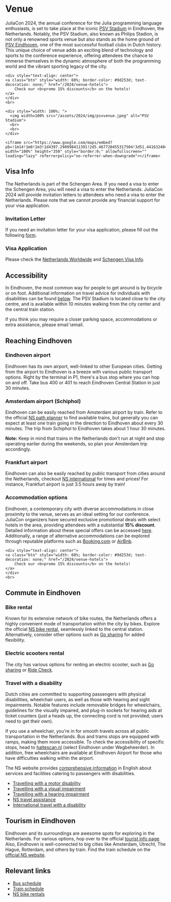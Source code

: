 # Venue

JuliaCon 2024, the annual conference for the Julia programming language enthusiasts, is set to take place at the iconic [PSV Stadium](https://www.philipsstadion.nl/en/) in Eindhoven, the Netherlands. Notably, the PSV Stadium, also known as Philips Stadion, is not only a renowned sports venue but also stands as the home ground of [PSV Eindhoven](https://www.psv.nl/english-psv/english-psv.htm), one of the most successful football clubs in Dutch history. This unique choice of venue adds an exciting blend of technology and sports to the conference experience, offering attendees the chance to immerse themselves in the dynamic atmosphere of both the programming world and the vibrant sporting legacy of the city.

~~~
<div style="text-align: center">
<a class="btn" style="width: 60%; border-color: #9d253d; text-decoration: none;" href="/2024/venue-hotels">
    Check our <b>promo 15% discounts</b> on the hotels!
</a>
</div>
<br>
~~~


~~~
<div style="width: 100%; ">
  <img width=100% src="/assets/2024/img/psvvenue.jpeg" alt="PSV Stadium">
  <br>
  <br>
</div>
~~~

~~~
<iframe src="https://www.google.com/maps/embed?pb=!1m14!1m8!1m3!1d4397.298998411391!2d5.467720455317504!3d51.441632404662606!3m2!1i1024!2i768!4f13.1!3m3!1m2!1s0x47c6d911c386b16f%3A0x943ec8f52a067b30!2sPhilips%20Stadium!5e0!3m2!1sen!2snl!4v1702571784118!5m2!1sen!2snl" width="100%" height="350" style="border:0;" allowfullscreen="" loading="lazy" referrerpolicy="no-referrer-when-downgrade"></iframe>
~~~

## Visa Info

The Netherlands is part of the Schengen Area. If you need a visa to enter the Schengen Area, you will need a visa to enter the Netherlands. JuliaCon 2024 will provide invitation letters to attendees who need a visa to enter the Netherlands. Please note that we cannot provide any financial support for your visa application.

### Invitation Letter

If you need an invitation letter for your visa application, please fill out the following [form](https://forms.gle/vYnpbwKy7CnEiNYd8).

### Visa Application

Please check the [Netherlands Worldwide](https://www.netherlandsworldwide.nl/visa-the-netherlands/schengen-visa)
and [Schengen Visa Info](https://www.schengenvisainfo.com/).

## Accessibility

In Eindhoven, the most common way for people to get around is by bicycle or on foot. 
Additional information on travel advice for individuals with disabilities can be found [below](#travel-with-a-disability).
The PSV Stadium is located close to the city centre, and is available within 10 minutes walking from the city center and the central train station.

If you think you may require a closer parking space, accommodations or extra assistance, please email \email.

## Reaching Eindhoven

### Eindhoven airport

Eindhoven has its own airport, well-linked to other European cities. Getting from the airport to Eindhoven is a breeze with various public transport options. Right by the terminal in P1, there's a bus stop where you can hop on and off. Take bus 400 or 401 to reach Eindhoven Central Station in just 30 minutes.

### Amsterdam airport (Schiphol)

Eindhoven can be easily reached from Amsterdam airport by train. Refer to the official [NS path planner](https://www.ns.nl/en) to find available trains, but generally you can expect at least one train going in the direction to Eindhoven about every 30 minutes. The trip from Schiphol to Eindhoven takes about 1 hour 30 minutes.

**Note:** Keep in mind that trains in the Netherlands don't run at night and stop operating earlier during the weekends, so plan your Amsterdam trip accordingly.

### Frankfurt airport

Eindhoven can also be easily reached by public transport from cities around the Netherlands, checkout [NS international](https://www.nsinternational.com/en) for times and prices! For instance, Frankfurt airport is just 3.5 hours away by train!

### Accommodation options

Eindhoven, a contemporary city with diverse accommodations in close proximity to the venue, serves as an ideal setting for our conference. JuliaCon organizers have secured exclusive promotional deals with select hotels in the area, providing attendees with a substantial **15% discount**. Detailed information about these special offers can be accessed [here](/2024/venue-hotels). Additionally, a range of alternative accommodations can be explored through reputable platforms such as [Booking.com](https://www.booking.com) or [AirBnb](https://www.airbnb.com). 

~~~
<div style="text-align: center">
<a class="btn" style="width: 60%; border-color: #9d253d; text-decoration: none;" href="/2024/venue-hotels">
    Check our <b>promo 15% discounts</b> on the hotels!
</a>
</div>
<br>
~~~

## Commute in Eindhoven 

### Bike rental

Known for its extensive network of bike routes, the Netherlands offers a highly convenient mode of transportation within the city by bikes. Explore the official [NS bike rental](https://www.ns.nl/en/door-to-door/ov-fiets), seamlessly linked to the central station. Alternatively, consider other options such as [Go sharing](https://nl.go-sharing.com/en/) for added flexibility.

### Electric scooters rental

The city has various options for renting an electric scooter, such as [Go sharing](https://nl.go-sharing.com/en/) or [Ride Check](https://ridecheck.app/en).

### Travel with a disability

Dutch cities are committed to supporting passengers with physical disabilities, wheelchair users, as well as those with hearing and sight impairments. Notable features include removable bridges for wheelchairs, guidelines for the visually impaired, and plug-in sockets for hearing aids at ticket counters (just a heads up, the connecting cord is not provided; users need to get their own).

If you use a wheelchair, you're in for smooth travels across all public transportation in the Netherlands. Bus and trams stops are equipped with ramps, making them more accessible. To check the accessibility of specific stops, head to [haltescan.nl](https://www.mobiliteitslab.nl/haltescan/) (select Eindhoven under Wegbeheerder). In addition, free wheelchairs are available at Eindhoven Airport for those who have difficulties walking within the airport. 

The NS website provides [comprehensive information](https://www.ns.nl/en/travel-information/traveling-with-a-disability) in English about services and facilities catering to passengers with disabilities.

- [Travelling with a motor disability](https://www.ns.nl/en/travel-information/traveling-with-a-disability/motor-disability)
- [Travelling with a visual impairment](https://www.ns.nl/en/travel-information/traveling-with-a-disability/visual-disability)
- [Travelling with a hearing impairment](https://www.ns.nl/en/travel-information/traveling-with-a-disability/hearing-impairment)
- [NS travel assistance](https://www.ns.nl/en/travel-information/traveling-with-a-disability/ns-travel-assistance.html)
- [International travel with a disability](https://www.ns.nl/en/travel-information/traveling-with-a-disability/international-travel-with-a-disability.html)

## Tourism in Eindhoven

Eindhoven and its surroundings are awesome spots for exploring in the Netherlands. For various options, hop over to the official [tourist info page](https://www.thisiseindhoven.com/en). Also, Eindhoven is well-connected to big cities like Amsterdam, Utrecht, The Hague, Rotterdam, and others by train. Find the train schedule on the [official NS website](https://www.ns.nl/en).

## Relevant links 

- [Bus schedule](https://9292.nl/en)
- [Train schedule](https://www.ns.nl/en)
- [NS bike rentals](https://www.ns.nl/en/door-to-door/ov-fiets)
